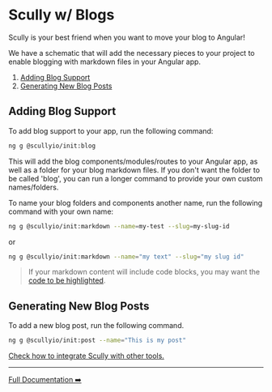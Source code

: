# Scully w/ Blogs

Scully is your best friend when you want to move your blog to Angular!

We have a schematic that will add the necessary pieces to your project to enable blogging with markdown files in your
Angular app.

1. [Adding Blog Support](#adding-blog-support)
2. [Generating New Blog Posts](#generating-new-blog-posts)

## Adding Blog Support

To add blog support to your app, run the following command:

```bash
ng g @scullyio/init:blog
```

This will add the blog components/modules/routes to your Angular app, as well as a folder for your blog markdown files.
If you don't want the folder to be called 'blog', you can run a longer command to provide your own custom names/folders.

To name your blog folders and components another name, run the following command with your own name:

```bash
ng g @scullyio/init:markdown --name=my-test --slug=my-slug-id
```

or

```bash
ng g @scullyio/init:markdown --name="my text" --slug="my slug id"
```

> If your markdown content will include code blocks, you may want the [code to be highlighted](utils.md).

## Generating New Blog Posts

To add a new blog post, run the following command.

```bash
ng g @scullyio/init:post --name="This is my post"
```

[Check how to integrate Scully  with other tools.](utils.md)

---

[Full Documentation ➡️](scully.md)
